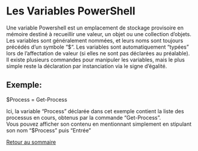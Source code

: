 # Les Variables PowerShell
Une variable Powershell est un emplacement de stockage provisoire en mémoire destiné à recueillir une valeur, un objet ou une collection d’objets.  
Les variables sont généralement nommées, et leurs noms sont toujours précédés d’un symbole “$“. 
Les variables sont automatiquement “typées” lors de l’affectation de valeur (si elles ne sont pas déclarées au préalable).  
Il existe plusieurs commandes pour manipuler les variables, mais le plus simple reste la déclaration par instanciation via le signe d’égalité.

## Exemple:

$Process = Get-Process

Ici, la variable “Process” déclarée dans cet exemple contient la liste des processus en cours, obtenus par la commande “Get-Process”.   
Vous pouvez afficher son contenu en mentionnant simplement en stipulant son nom “$Process” puis “Entrée”

[Retour au sommaire](https://github.com/Malo44490/Powershell/blob/main/README.md#sommaire)
